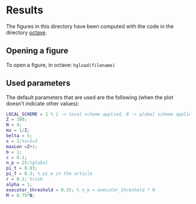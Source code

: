 # Results

The figures in this directory have been computed with the code in the directory [octave](/octave).

## Opening a figure

To open a figure, in octave: `hgload(filename)`

## Used parameters

The default parameters that are used are the following (when the plot doesn't indicate other values):

```MATLAB
LOCAL_SCHEME = 1 % 1 -> local scheme applied, 0 -> global scheme applied
Z = 100;
N = 4;
mu = 1/Z;
belta = 5;
s = 2;%s+1=3
maxLen =Z+1;
b = 1;
c = 0.1;
n_p = 25;%global
pi_t = 0.03;
pi_f = 0.3; % pi_e in the article
r = 0.2; %risk
alpha = 1;
executor_threshold = 0.25; % n_e = executor_threshold * N
M = 0.75*N;
```